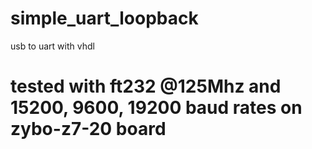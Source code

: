 # simple_uart_loopback

usb to uart with vhdl


# tested with ft232 @125Mhz and 15200, 9600, 19200 baud rates on zybo-z7-20 board

